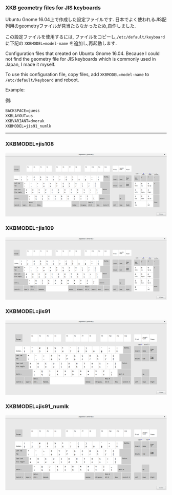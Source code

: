 ### XKB geometry files for JIS keyboards
Ubuntu Gnome 16.04上で作成した設定ファイルです. 日本でよく使われるJIS配列用のgeometryファイルが見当たらなかったため,自作しました.

この設定ファイルを使用するには, ファイルをコピーし,```/etc/default/keyboard``` に下記の ```XKBMODEL=model-name``` を追加し,再起動します.


Configuration files that created on Ubuntu Gnome 16.04. Because I could not find the geometry file for JIS keyboards which is commonly used in Japan, I made it myself.

To use this configuration file, copy files, add ```XKBMODEL=model-name``` to ```/etc/default/keyboard``` and reboot.

Example:

例:

    BACKSPACE=guess
    XKBLAYOUT=us
    XKBVARIANT=dvorak
    XKBMODEL=jis91_numlk

---
### XKBMODEL=jis108

![](https://github.com/ZeptByteS/xkb-geometry-jis/blob/master/pictures/jis108.png)
### XKBMODEL=jis109
![](https://github.com/ZeptByteS/xkb-geometry-jis/blob/master/pictures/jis109.png)
### XKBMODEL=jis91
![](https://github.com/ZeptByteS/xkb-geometry-jis/blob/master/pictures/jis91.png)
### XKBMODEL=jis91_numlk
![](https://github.com/ZeptByteS/xkb-geometry-jis/blob/master/pictures/jis91_numlk.png)

